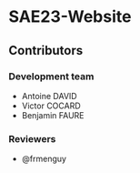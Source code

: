# SAE23-Website

## Contributors

### Development team

- Antoine DAVID
- Victor COCARD
- Benjamin FAURE

### Reviewers

- @frmenguy
